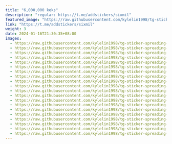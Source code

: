 ```yaml
---
title: "6,000,000 keks"
description: "regular: https://t.me/addstickers/sixmil"
featured_image: "https://raw.githubusercontent.com/kylelin1998/tg-sticker-spreading-worldwide-images/main/img/a87cb5b5-3e1b-41a7-9342-2452ec264b82.jpg"
link: "https://t.me/addstickers/sixmil"
weight: 3
date: 2024-01-16T21:30:35+08:00
images:
  - https://raw.githubusercontent.com/kylelin1998/tg-sticker-spreading-worldwide-images/main/img/a87cb5b5-3e1b-41a7-9342-2452ec264b82.jpg
  - https://raw.githubusercontent.com/kylelin1998/tg-sticker-spreading-worldwide-images/main/img/6030dd99-d6c5-4be3-baf3-fda7054e2e64.jpg
  - https://raw.githubusercontent.com/kylelin1998/tg-sticker-spreading-worldwide-images/main/img/bd473618-b25c-43a4-b59c-c23f26bac0df.jpg
  - https://raw.githubusercontent.com/kylelin1998/tg-sticker-spreading-worldwide-images/main/img/a58150d0-9d1a-401d-b871-782bb2523f66.jpg
  - https://raw.githubusercontent.com/kylelin1998/tg-sticker-spreading-worldwide-images/main/img/fca7634b-6ac0-4d4e-b2cb-7a52a83ff3fd.jpg
  - https://raw.githubusercontent.com/kylelin1998/tg-sticker-spreading-worldwide-images/main/img/2e3f31d4-d77f-47bb-a4b2-cfdd5b6534a1.jpg
  - https://raw.githubusercontent.com/kylelin1998/tg-sticker-spreading-worldwide-images/main/img/24756e2d-67f7-4fc3-b7aa-31871f788ec5.jpg
  - https://raw.githubusercontent.com/kylelin1998/tg-sticker-spreading-worldwide-images/main/img/71edfe73-da00-437a-b625-09602349270f.jpg
  - https://raw.githubusercontent.com/kylelin1998/tg-sticker-spreading-worldwide-images/main/img/dcee2a63-d9b7-421c-a98c-18d3dd407c41.jpg
  - https://raw.githubusercontent.com/kylelin1998/tg-sticker-spreading-worldwide-images/main/img/0b74fdf1-9e3e-47e0-9b11-d65fcfd89ce5.jpg
  - https://raw.githubusercontent.com/kylelin1998/tg-sticker-spreading-worldwide-images/main/img/7f9599ec-9167-4b31-bf04-5d5ab94e6f8c.jpg
  - https://raw.githubusercontent.com/kylelin1998/tg-sticker-spreading-worldwide-images/main/img/3bb420f0-5bf8-446c-bdf0-bee8db5d1aab.jpg
  - https://raw.githubusercontent.com/kylelin1998/tg-sticker-spreading-worldwide-images/main/img/f144dc1d-b77f-4744-bea7-2e241ff91c8b.jpg
  - https://raw.githubusercontent.com/kylelin1998/tg-sticker-spreading-worldwide-images/main/img/a82958cc-ab74-4c79-9a61-2d486865c929.jpg
  - https://raw.githubusercontent.com/kylelin1998/tg-sticker-spreading-worldwide-images/main/img/23b1c5ae-b60a-4347-b9c3-a8920aa84d27.jpg
  - https://raw.githubusercontent.com/kylelin1998/tg-sticker-spreading-worldwide-images/main/img/d9a96a7e-1ed7-4811-b487-c42cc1b4a823.jpg
  - https://raw.githubusercontent.com/kylelin1998/tg-sticker-spreading-worldwide-images/main/img/8f4e9438-90f7-48ae-a644-4f55e4baaafd.jpg
  - https://raw.githubusercontent.com/kylelin1998/tg-sticker-spreading-worldwide-images/main/img/6a4a3eb7-aa9e-4648-946d-c77eea370ced.jpg
  - https://raw.githubusercontent.com/kylelin1998/tg-sticker-spreading-worldwide-images/main/img/8b8cec73-0455-45c6-9498-e7a490f57ec8.jpg
  - https://raw.githubusercontent.com/kylelin1998/tg-sticker-spreading-worldwide-images/main/img/b23998d1-55fe-4529-8a31-fb3513245b19.jpg
---
```

